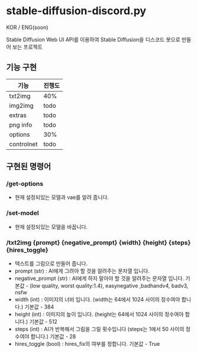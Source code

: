 # stable-diffusion-discord.py
KOR / ENG(soon)

Stable Diffusion Web UI API를 이용하여 Stable Diffusion을 디스코드 봇으로 만들어 보는 프로젝트
## 기능 구현


| 기능 | 진행도 |
| --- | --- |
| txt2img | 40% |
| img2img | todo |
| extras | todo |
| png info | todo |
| options | 30% |
| controlnet | todo |

## 구현된 명령어

### /get-options

- 현재 설정되있는 모델과 vae를 알려 줍니다.

### /set-model

- 현재 설정되있는 모델을 바꿉니다.

### /txt2img {prompt} {negative_prompt} {width} {height} {steps} {hires_toggle}

- 텍스트를 그림으로 만들어 줍니다.
- prompt (str) : AI에게 그려야 할 것을 알려주는 문자열 입니다.
- negative_prompt (str) : AI에게 하지 말아야 할 것을 알려주는 문자열 입니다. 기본값 - (low quality, worst quality:1.4), easynegative ,badhandv4, badv3, nsfw
- width (int)  : 이미지의 너비 입니다. (width는 64에서 1024 사이의 정수여야 합니다.) 기본값 - 384
- height (int) : 이미지의 높이 입니다. (height는 64에서 1024 사이의 정수여야 합니다.) 기본값 - 512
- steps (int) : AI가 반복해서 그림을 그릴 횟수입니다 (steps는 1에서 50 사이의 정수여야 합니다.) 기본값 - 28
- hires_toggle (bool) : hires_fix의 여부를 정합니다. 기본값 - True
